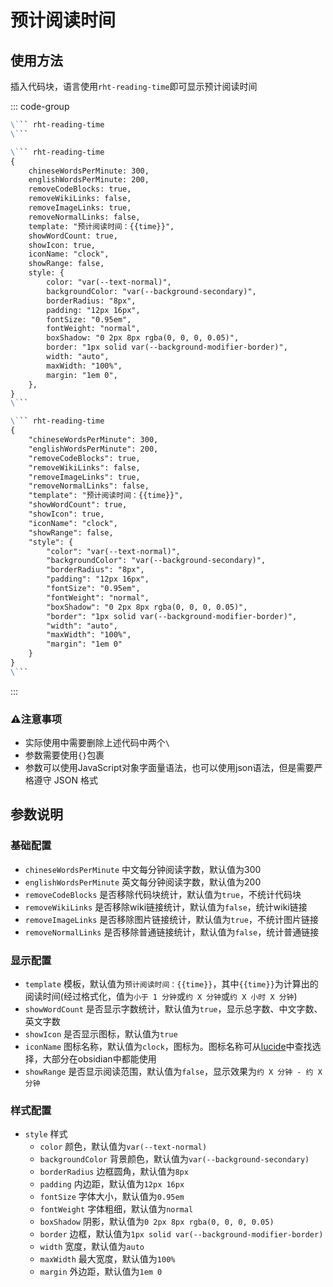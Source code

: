 # 预计阅读时间

## 使用方法
插入代码块，语言使用`rht-reading-time`即可显示预计阅读时间

::: code-group
``` markdown [直接使用]
\``` rht-reading-time
\```
```

``` markdown [带参数(JavaScript对象字面量语法)]
\``` rht-reading-time
{
    chineseWordsPerMinute: 300,
    englishWordsPerMinute: 200,
    removeCodeBlocks: true,
    removeWikiLinks: false,
    removeImageLinks: true,
    removeNormalLinks: false,
    template: "预计阅读时间：{{time}}",
    showWordCount: true,
    showIcon: true,
    iconName: "clock",
    showRange: false,
    style: {
        color: "var(--text-normal)",
        backgroundColor: "var(--background-secondary)",
        borderRadius: "8px",
        padding: "12px 16px",
        fontSize: "0.95em",
        fontWeight: "normal",
        boxShadow: "0 2px 8px rgba(0, 0, 0, 0.05)",
        border: "1px solid var(--background-modifier-border)",
        width: "auto",
        maxWidth: "100%",
        margin: "1em 0",
    },
}
\```
```

``` markdown [带参数(JSON语法)]
\``` rht-reading-time
{
    "chineseWordsPerMinute": 300,
    "englishWordsPerMinute": 200,
    "removeCodeBlocks": true,
    "removeWikiLinks": false,
    "removeImageLinks": true,
    "removeNormalLinks": false,
    "template": "预计阅读时间：{{time}}",
    "showWordCount": true,
    "showIcon": true,
    "iconName": "clock",
    "showRange": false,
    "style": {
        "color": "var(--text-normal)",
        "backgroundColor": "var(--background-secondary)",
        "borderRadius": "8px",
        "padding": "12px 16px",
        "fontSize": "0.95em",
        "fontWeight": "normal",
        "boxShadow": "0 2px 8px rgba(0, 0, 0, 0.05)",
        "border": "1px solid var(--background-modifier-border)",
        "width": "auto",
        "maxWidth": "100%",
        "margin": "1em 0"
    }
}
\```
```
:::

### ⚠️注意事项

- 实际使用中需要删除上述代码中两个`\`
- 参数需要使用`{}`包裹
- 参数可以使用JavaScript对象字面量语法，也可以使用json语法，但是需要严格遵守 JSON 格式

## 参数说明
### 基础配置
- `chineseWordsPerMinute` 中文每分钟阅读字数，默认值为300
- `englishWordsPerMinute` 英文每分钟阅读字数，默认值为200
- `removeCodeBlocks` 是否移除代码块统计，默认值为`true`，不统计代码块
- `removeWikiLinks` 是否移除wiki链接统计，默认值为`false`，统计wiki链接
- `removeImageLinks` 是否移除图片链接统计，默认值为`true`，不统计图片链接
- `removeNormalLinks` 是否移除普通链接统计，默认值为`false`，统计普通链接

### 显示配置
- `template` 模板，默认值为<span v-pre>`预计阅读时间：{{time}}`</span>，其中<span v-pre>`{{time}}`</span>为计算出的阅读时间(经过格式化，值为`小于 1 分钟`或`约 X 分钟`或`约 X 小时 X 分钟`)
- `showWordCount` 是否显示字数统计，默认值为`true`，显示总字数、中文字数、英文字数
- `showIcon` 是否显示图标，默认值为`true`
- `iconName` 图标名称，默认值为`clock`，图标为<LucideIcon name="Clock" class="inline-icon"/>。图标名称可从[lucide](https://lucide.dev/icons/)中查找选择，大部分在obsidian中都能使用
- `showRange` 是否显示阅读范围，默认值为`false`，显示效果为`约 X 分钟 - 约 X 分钟`

### 样式配置
- `style` 样式
  - `color` 颜色，默认值为`var(--text-normal)`
  - `backgroundColor` 背景颜色，默认值为`var(--background-secondary)`
  - `borderRadius` 边框圆角，默认值为`8px`
  - `padding` 内边距，默认值为`12px 16px`
  - `fontSize` 字体大小，默认值为`0.95em`
  - `fontWeight` 字体粗细，默认值为`normal`
  - `boxShadow` 阴影，默认值为`0 2px 8px rgba(0, 0, 0, 0.05)`
  - `border` 边框，默认值为`1px solid var(--background-modifier-border)`
  - `width` 宽度，默认值为`auto`
  - `maxWidth` 最大宽度，默认值为`100%`
  - `margin` 外边距，默认值为`1em 0`
